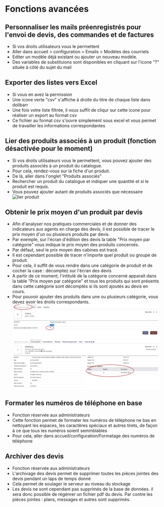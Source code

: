 # Fonctions avancées
 
## Personnaliser les mails préenregistrés pour l'envoi de devis, des commandes et de factures
* Si vos droits utilisateurs vous le permettent
* Aller dans accueil > configuration > Emails > Modèles des courriels
* Editer un modèle déjà existant ou ajouter un nouveau modèle.
* Des variables de substituions sont disponibles en cliquant sur l'icone "?" située à côté du sujet du mail

## Exporter des listes vers Excel
* Si vous en avez la permission
* Une icone verte "csv" s'affiche à droite du titre de chaque liste dans dolibarr
* Une fois votre liste filtrée, il vous suffit de cliqur sur cette icone pour réaliser un export au format csv
* Ce fichier au format csv s'ouvre simplement sous excel et vous permet de travailler les informations correspondantes

## Lier des produits associés à un produit (fonction désactivée pour le moment)
* Si vos droits utilisateurs vous le permettent, vous pouvez ajouter des produits associés à un produit du catalogue.
* Pour cela, rendez-vous sur la fiche d'un produit.
* De là, aller dans l'onglet "Produits associés"
* Rechercher un produit du catalogue et indiquer une quantité et si le produit est requis.
* Vous pouvez ajouter autant de produits associés que nécessaire
![lier produit](_media/lier_produits.jpg)

## Obtenir le prix moyen d'un produit par devis
* Afin d'analyser nos pratiques commerciales et de donner des indicateurs aux agents en charge des devis, il est possible de tracer le prix moyen d'un ou plusieurs produits par devis.
* Par exemple, sur l'écran d'édition des devis la table "Prix moyen par catégorie" vous indique le prix moyen des produits concernés.
* Par défaut, seul le prix moyen des cabines est tracé.
* Il est cependant possible de tracer n'importe quel produit ou groupe de produit.
* Pour cela, il suffit de vous rendre dans une catégorie de produit et de cocher la case : décomptez sur l'écran des devis
* A partir de ce moment, l'intitulé de la catégorie concerné apparait dans la table "Prix moyen par catégorie" et tous les produits qui sont présents dans cette catégorie sont décomptés si ils sont ajoutés au devis en cours.
* Pour pouvoir ajouter des produits dans une ou plusieurs catégorie, vous devez avoir les droits correspondants.
![commercial_ajouter_dpt](_media/categorie_prix_moyen.jpg)
![commercial_ajouter_dpt](_media/prix_moyen_produit.jpg)

## Formater les numéros de téléphone en base
* Fonction réservée aux administrateurs
* Cette fonction permet de formater les numéros de téléphone ne bas en nettoyant les espaces, les caractères spéciaux et autres tirets, de façon à ce que tous les numéros soient semmblables
* Pour cela, aller dans accueil/configuration/Formatage des numéros de téléphone

## Archiver des devis
* Fonction réservée aux administrateurs
* L'archivage des devis permet de supprimer toutes les pièces jointes des devis pendant un laps de temps donné
* Cela permet de soulager le serveur au niveau du stockage
* Les devis ne sont cependant pas supprimés de la base de données. il sera donc possible de régénrer un fichier pdf du devis. Par contre les pièces jointes : plans, messages et autres sont supprimés.






